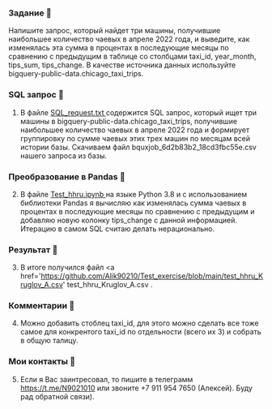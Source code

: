 ### Задание :dart:
Напишите запрос, который найдет три машины, получившие наибольшее количество чаевых в апреле 2022 года, и выведите, как изменялась эта сумма в процентах в последующие месяцы по сравнению с предыдущим в таблице со столбцами taxi_id, year_month, tips_sum, tips_change.
В качестве источника данных используйте bigquery-public-data.chicago_taxi_trips.

### SQL запрос :page_with_curl:
1. В файле <a href ='https://github.com/Alik90210/Test_exercise/blob/main/SQL_request.txt'> SQL_request.txt </a> содержится SQL запрос, который ищет три машины в  bigquery-public-data.chicago_taxi_trips, получившие наибольшее количество чаевых в апреле 2022 года и формирует группировку по сумме чаевых этих трех машин по месяцам всей истории базы. Скачиваем файл bquxjob_6d2b83b2_18cd3fbc55e.csv нашего запроса  из базы.
   
### Преобразование в Pandas :hammer:
2. В файле <a href='https://github.com/Alik90210/Test_exercise/blob/main/Test_hhru.ipynb'> Test_hhru.ipynb </a> на языке Python 3.8 и c использованием библиотеки Pandas я вычисляю  как изменялась сумма чаевых в процентах в последующие месяцы по сравнению с предыдущим и добавляю новую колонку tips_change с данной информацией. Итерацию в самом SQL считаю делать нерационально.

### Результат :floppy_disk:
3. В итоге получился файл <a href='https://github.com/Alik90210/Test_exercise/blob/main/test_hhru_Kruglov_A.csv' test_hhru_Kruglov_A.csv </a>.

### Комментарии :speech_balloon:
4. Можно добавить стоблец taxi_id, для этого можно сделать все тоже самое для конкрентого taxi_id по отдельности (всего их 3) и собрать в общую талицу. 

### Мои контакты :love_letter:
5. Если я Вас заинтресовал, то пишите в телеграмм https://t.me/N9021010 или звоните +7 911 954 7650 (Алексей). Буду рад обратной связи).

